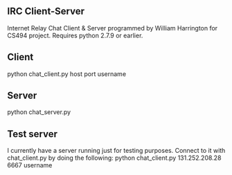 ## IRC Client-Server

Internet Relay Chat Client & Server programmed by William Harrington for CS494 project. Requires python 2.7.9 or earlier.

## Client

python chat_client.py host port username

## Server

python chat_server.py

## Test server

I currently have a server running just for testing purposes. Connect to it with chat_client.py by doing the following: python chat_client.py 131.252.208.28 6667 username
